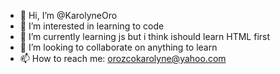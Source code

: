 - 👋 Hi, I’m @KarolyneOro
- 👀 I’m interested in learning to code
- 🌱 I’m currently learning js but i think ishould learn HTML first
- 💞️ I’m looking to collaborate on anything to learn
- 📫 How to reach me: orozcokarolyne@yahoo.com
